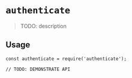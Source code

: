 # `authenticate`

> TODO: description

## Usage

```
const authenticate = require('authenticate');

// TODO: DEMONSTRATE API
```
